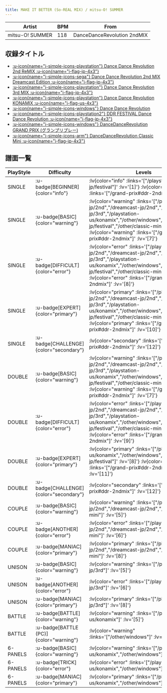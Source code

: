 ```yaml
---
title: MAKE IT BETTER (So-REAL MIX) / mitsu-O! SUMMER
---
```


|Artist|BPM|From|
|------|---|----|
|mitsu-O! SUMMER|118|DanceDanceRevolution 2ndMIX|

## 収録タイトル

- [ :u-icon{name="i-simple-icons-playstation"} Dance Dance Revolution 2nd ReMIX :u-icon{name="i-flag-jp-4x3"} ](/playstation-jp/2nd)
- [ :u-icon{name="i-simple-icons-sega"} Dance Dance Revolution 2nd MIX Dreamcast Edition :u-icon{name="i-flag-jp-4x3"} ](/dreamcast-jp/2nd)
- [ :u-icon{name="i-simple-icons-playstation"} Dance Dance Revolution 3rd MIX :u-icon{name="i-flag-jp-4x3"} ](/playstation-jp/3rd)
- [ :u-icon{name="i-simple-icons-playstation"} Dance Dance Revolution KONAMIX :u-icon{name="i-flag-us-4x3"} ](/playstation-us/konamix)
- [ :u-icon{name="i-simple-icons-windows"} Dance Dance Revolution](/other/windows)
- [ :u-icon{name="i-simple-icons-playstation2"} DDR FESTIVAL Dance Dance Revolution :u-icon{name="i-flag-jp-4x3"} ](/playstation2-jp/festival)
- [ :u-icon{name="i-simple-icons-windows"} DanceDanceRevolution GRAND PRIX (グランプリプレー)](/grand-prix#ddr-2ndmix)
- [ :u-icon{name="i-simple-icons-arm"} DanceDanceRevolution Classic Mini :u-icon{name="i-flag-jp-4x3"} ](/other/classic-mini)

## 譜面一覧

|PlayStyle|Difficulty|Levels|Notes|Movie|
|---------|----------|------|-----|-----|
|SINGLE| :u-badge[BEGINNER]{color="info"} | :lv{color="info" :links='["/playstation2-jp/festival"]' :lv='[1]'}  :lv{color="info" :links='["/grand-prix#ddr-2ndmix"]' :lv='[2]'} |90/0||
|SINGLE| :u-badge[BASIC]{color="warning"} | :lv{color="warning" :links='["/playstation-jp/2nd","/dreamcast-jp/2nd","/playstation-jp/3rd","/playstation-us/konamix","/other/windows","/playstation2-jp/festival","/other/classic-mini"]' :lv='[5]'}  :lv{color="warning" :links='["/grand-prix#ddr-2ndmix"]' :lv='[7]'} |159/0||
|SINGLE| :u-badge[DIFFICULT]{color="error"} | :lv{color="error" :links='["/playstation-jp/2nd","/dreamcast-jp/2nd","/playstation-jp/3rd","/playstation-us/konamix","/other/windows","/playstation2-jp/festival","/other/classic-mini"]' :lv='[6]'}  :lv{color="error" :links='["/grand-prix#ddr-2ndmix"]' :lv='[8]'} |191/0||
|SINGLE| :u-badge[EXPERT]{color="primary"} | :lv{color="primary" :links='["/playstation-jp/2nd","/dreamcast-jp/2nd","/playstation-jp/3rd","/playstation-us/konamix","/other/windows","/playstation2-jp/festival","/other/classic-mini"]' :lv='[8]'}  :lv{color="primary" :links='["/grand-prix#ddr-2ndmix"]' :lv='[10]'} |208/0||
|SINGLE| :u-badge[CHALLENGE]{color="secondary"} | :lv{color="secondary" :links='["/grand-prix#ddr-2ndmix"]' :lv='[12]'} |237/10(29)||
|DOUBLE| :u-badge[BASIC]{color="warning"} | :lv{color="warning" :links='["/playstation-jp/2nd","/dreamcast-jp/2nd","/playstation-jp/3rd","/playstation-us/konamix","/other/windows","/playstation2-jp/festival","/other/classic-mini"]' :lv='[5]'}  :lv{color="warning" :links='["/grand-prix#ddr-2ndmix"]' :lv='[7]'} |135/0||
|DOUBLE| :u-badge[DIFFICULT]{color="error"} | :lv{color="error" :links='["/playstation-jp/2nd","/dreamcast-jp/2nd","/playstation-jp/3rd","/playstation-us/konamix","/other/windows","/playstation2-jp/festival","/other/classic-mini"]' :lv='[7]'}  :lv{color="error" :links='["/grand-prix#ddr-2ndmix"]' :lv='[9]'} |183/0||
|DOUBLE| :u-badge[EXPERT]{color="primary"} | :lv{color="primary" :links='["/playstation-us/konamix","/other/windows","/playstation2-jp/festival"]' :lv='[8]'}  :lv{color="primary" :links='["/grand-prix#ddr-2ndmix"]' :lv='[11]'} |237/0||
|DOUBLE| :u-badge[CHALLENGE]{color="secondary"} | :lv{color="secondary" :links='["/grand-prix#ddr-2ndmix"]' :lv='[12]'} |192/22(29)||
|COUPLE| :u-badge[BASIC]{color="warning"} | :lv{color="warning" :links='["/playstation-jp/2nd","/dreamcast-jp/2nd","/other/classic-mini"]' :lv='[5]'} |140/0||
|COUPLE| :u-badge[ANOTHER]{color="error"} | :lv{color="error" :links='["/playstation-jp/2nd","/dreamcast-jp/2nd","/other/classic-mini"]' :lv='[6]'} |175/0||
|COUPLE| :u-badge[MANIAC]{color="primary"} | :lv{color="primary" :links='["/playstation-jp/2nd","/dreamcast-jp/2nd","/other/classic-mini"]' :lv='[8]'} |195/0||
|UNISON| :u-badge[BASIC]{color="warning"} | :lv{color="warning" :links='["/playstation-jp/3rd"]' :lv='[5]'} |||
|UNISON| :u-badge[ANOTHER]{color="error"} | :lv{color="error" :links='["/playstation-jp/3rd"]' :lv='[6]'} |||
|UNISON| :u-badge[MANIAC]{color="primary"} | :lv{color="primary" :links='["/playstation-jp/3rd"]' :lv='[8]'} |||
|BATTLE| :u-badge[BATTLE]{color="warning"} | :lv{color="warning" :links='["/playstation-us/konamix"]' :lv='[5]'} |||
|BATTLE| :u-badge[BATTLE (PC)]{color="warning"} | :lv{color="warning" :links='["/other/windows"]' :lv='[8]'} |||
|6-PANELS| :u-badge[BASIC]{color="warning"} | :lv{color="warning" :links='["/playstation-us/konamix","/other/windows"]' :lv='[5]'} |159/0||
|6-PANELS| :u-badge[TRICK]{color="error"} | :lv{color="error" :links='["/playstation-us/konamix","/other/windows"]' :lv='[6]'} |191/0||
|6-PANELS| :u-badge[MANIAC]{color="primary"} | :lv{color="primary" :links='["/playstation-us/konamix","/other/windows"]' :lv='[8]'} |208/0||
